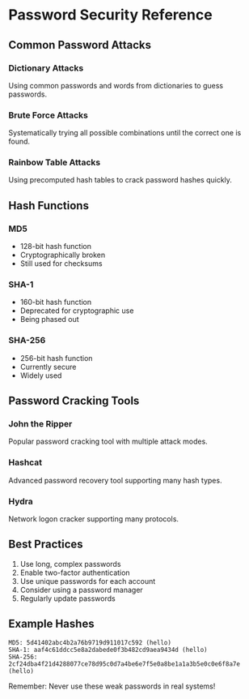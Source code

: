 # Password Security Reference

## Common Password Attacks

### Dictionary Attacks
Using common passwords and words from dictionaries to guess passwords.

### Brute Force Attacks
Systematically trying all possible combinations until the correct one is found.

### Rainbow Table Attacks
Using precomputed hash tables to crack password hashes quickly.

## Hash Functions

### MD5
- 128-bit hash function
- Cryptographically broken
- Still used for checksums

### SHA-1
- 160-bit hash function
- Deprecated for cryptographic use
- Being phased out

### SHA-256
- 256-bit hash function
- Currently secure
- Widely used

## Password Cracking Tools

### John the Ripper
Popular password cracking tool with multiple attack modes.

### Hashcat
Advanced password recovery tool supporting many hash types.

### Hydra
Network logon cracker supporting many protocols.

## Best Practices

1. Use long, complex passwords
2. Enable two-factor authentication
3. Use unique passwords for each account
4. Consider using a password manager
5. Regularly update passwords

## Example Hashes

```
MD5: 5d41402abc4b2a76b9719d911017c592 (hello)
SHA-1: aaf4c61ddcc5e8a2dabede0f3b482cd9aea9434d (hello)
SHA-256: 2cf24dba4f21d4288077ce78d95c0d7a4be6e7f5e0a8be1a1a3b5e0c0e6f8a7e (hello)
```

Remember: Never use these weak passwords in real systems!
